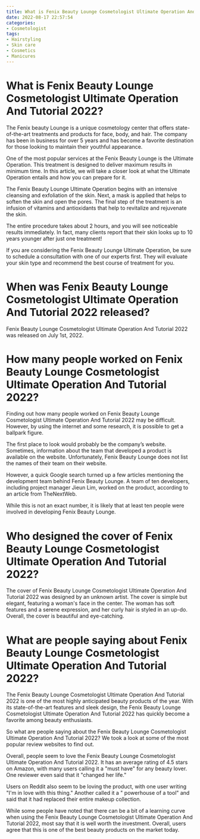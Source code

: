 ```yaml
---
title: What is Fenix Beauty Lounge Cosmetologist Ultimate Operation And Tutorial 2022
date: 2022-08-17 22:57:54
categories:
- Cosmetologist
tags:
- Hairstyling
- Skin care
- Cosmetics
- Manicures
---
```



#  What is Fenix Beauty Lounge Cosmetologist Ultimate Operation And Tutorial 2022?

The Fenix beauty Lounge is a unique cosmetology center that offers state-of-the-art treatments and products for face, body, and hair. The company has been in business for over 5 years and has become a favorite destination for those looking to maintain their youthful appearance.

One of the most popular services at the Fenix Beauty Lounge is the Ultimate Operation. This treatment is designed to deliver maximum results in minimum time. In this article, we will take a closer look at what the Ultimate Operation entails and how you can prepare for it.

The Fenix Beauty Lounge Ultimate Operation begins with an intensive cleansing and exfoliation of the skin. Next, a mask is applied that helps to soften the skin and open the pores. The final step of the treatment is an infusion of vitamins and antioxidants that help to revitalize and rejuvenate the skin.

The entire procedure takes about 2 hours, and you will see noticeable results immediately. In fact, many clients report that their skin looks up to 10 years younger after just one treatment!

If you are considering the Fenix Beauty Lounge Ultimate Operation, be sure to schedule a consultation with one of our experts first. They will evaluate your skin type and recommend the best course of treatment for you.

#  When was Fenix Beauty Lounge Cosmetologist Ultimate Operation And Tutorial 2022 released?

Fenix Beauty Lounge Cosmetologist Ultimate Operation And Tutorial 2022 was released on July 1st, 2022.

#  How many people worked on Fenix Beauty Lounge Cosmetologist Ultimate Operation And Tutorial 2022?

Finding out how many people worked on Fenix Beauty Lounge Cosmetologist Ultimate Operation And Tutorial 2022 may be difficult. However, by using the internet and some research, it is possible to get a ballpark figure.

The first place to look would probably be the company’s website. Sometimes, information about the team that developed a product is available on the website. Unfortunately, Fenix Beauty Lounge does not list the names of their team on their website.

However, a quick Google search turned up a few articles mentioning the development team behind Fenix Beauty Lounge. A team of ten developers, including project manager Jieun Lim, worked on the product, according to an article from TheNextWeb.

While this is not an exact number, it is likely that at least ten people were involved in developing Fenix Beauty Lounge.

#  Who designed the cover of Fenix Beauty Lounge Cosmetologist Ultimate Operation And Tutorial 2022?

The cover of Fenix Beauty Lounge Cosmetologist Ultimate Operation And Tutorial 2022 was designed by an unknown artist. The cover is simple but elegant, featuring a woman's face in the center. The woman has soft features and a serene expression, and her curly hair is styled in an up-do. Overall, the cover is beautiful and eye-catching.

#  What are people saying about Fenix Beauty Lounge Cosmetologist Ultimate Operation And Tutorial 2022?

The Fenix Beauty Lounge Cosmetologist Ultimate Operation And Tutorial 2022 is one of the most highly anticipated beauty products of the year. With its state-of-the-art features and sleek design, the Fenix Beauty Lounge Cosmetologist Ultimate Operation And Tutorial 2022 has quickly become a favorite among beauty enthusiasts.

So what are people saying about the Fenix Beauty Lounge Cosmetologist Ultimate Operation And Tutorial 2022? We took a look at some of the most popular review websites to find out.

Overall, people seem to love the Fenix Beauty Lounge Cosmetologist Ultimate Operation And Tutorial 2022. It has an average rating of 4.5 stars on Amazon, with many users calling it a "must have" for any beauty lover. One reviewer even said that it "changed her life."

Users on Reddit also seem to be loving the product, with one user writing "I'm in love with this thing." Another called it a " powerhouse of a tool" and said that it had replaced their entire makeup collection.

While some people have noted that there can be a bit of a learning curve when using the Fenix Beauty Lounge Cosmetologist Ultimate Operation And Tutorial 2022, most say that it is well worth the investment. Overall, users agree that this is one of the best beauty products on the market today.